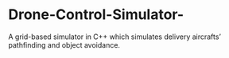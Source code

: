 # Drone-Control-Simulator-
A grid-based simulator in C++ which simulates delivery aircrafts’ pathfinding and object avoidance.
